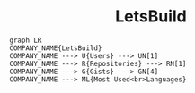 <h1 align="center">LetsBuild</h1>

```mermaid
graph LR
COMPANY_NAME{LetsBuild}
COMPANY_NAME ---> U{Users} ---> UN[1]
COMPANY_NAME ---> R{Repositories} ---> RN[1]
COMPANY_NAME ---> G{Gists} ---> GN[4]
COMPANY_NAME ---> ML{Most Used<br>Languages}
```
